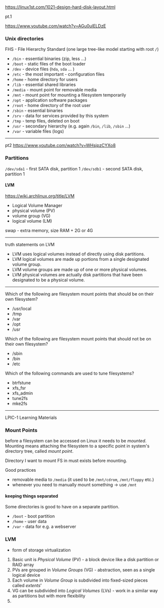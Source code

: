 https://linux1st.com/1021-design-hard-disk-layout.html

pt.1 

https://www.youtube.com/watch?v=AGu0ulELDzE

### Unix directories

FHS - File Hierarchy Standard (one large tree-like model starting with root `/`)


- `/bin` - essential binaries (zip, less ...)
- `/boot` - static files of the boot loader
- `/dev` - device files (`hda`, `sda` ... )
- `/etc` - the most important - configuration files
- `/home` - home directory for users
- `/lib` - essential shared libraries
- `/media` - mount point for removable media
- `/mnt` - mount point for mounting a filesystem temporarily
- `/opt` - application software packages
- `/root` - home directory of the root user
- `/sbin` - essential binaries
- `/srv` - data for services provided by this system
- `/tmp` - temp files, deleted on boot
- `/usr` - secondary hierarchy (e.g. again `/bin`, `/lib`, `/sbin` ...)
- `/var` - variable files (logs)


---
pt2 https://www.youtube.com/watch?v=WHsjpzCYXo8

### Partitions

`/dev/sda1` - first SATA disk, partition 1
`/dev/sdb1` - second SATA disk, partition 1

#### LVM

https://wiki.archlinux.org/title/LVM

- Logical Volume Manager
- physical volume (PV)
- volume group (VG)
- logical volume (LM)

swap - extra memory, size RAM + 2G or 4G

---
truth statements on LVM

- LVM uses logical volumes instead of directly using disk partitions.
- LVM logical volumes are made up portions from a single designated volume group.
- LVM volume groups are made up of one or more physical volumes.
- LVM physical volumes are actually disk partitions that have been designated to be a physical volume.


---

Which of the following are filesystem mount points that should be on their own filesystem?

- /usr/local
- /tmp
- /var
- /opt
- /usr

Which of the following are filesystem mount points that should not be on their own filesystem?

- /sbin
- /bin
- /etc

Which of the following commands are used to tune filesystems?

- btrfstune
- xfs_fsr
- xfs_admin
- tune2fs
- mke2fs
---
LPIC-1 Learning Materials

### Mount Points

before a filesystem can be accessed on Linux it needs to be _mounted_.  Mounting means attaching the filesystem to a specific point in system's directory tree, called _mount point_.

Directory I want to mount FS in must exists before mounting.

Good practices

- removable media to `/media` (it used to be `/mnt/cdrom`, `/mnt/floppy` etc.)
- whenever you need to manually mount something -> use `/mnt`


#### keeping things separated

Some directories is good to have on a separate partition.

- `/boot` - boot partition
- `/home` - user data
- `/var` - data for e.g. a webserver


### LVM

- form of storage virtualization

1. Basic unit is _Physical Volume_ (PV) - a block device like a disk partition or RAID array
2. PVs are grouped in _Volume Groups_ (VG) - abstraction,  seen as a single logical device
3. Each volume in _Volume Group_ is subdivided into fixed-sized pieces called _extents_'
4. VG can be subdivided into _Logical Volumes_ (LVs) - work in a similar way as partitions but with more flexibility
5. 
